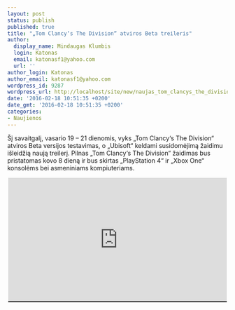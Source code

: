 ```yaml
---
layout: post
status: publish
published: true
title: "„Tom Clancy‘s The Division“ atviros Beta treileris"
author:
  display_name: Mindaugas Klumbis
  login: Katonas
  email: katonasf1@yahoo.com
  url: ''
author_login: Katonas
author_email: katonasf1@yahoo.com
wordpress_id: 9287
wordpress_url: http://localhost/site/new/naujas_tom_clancys_the_division_treileris/
date: '2016-02-18 10:51:35 +0200'
date_gmt: '2016-02-18 10:51:35 +0200'
categories:
- Naujienos
---
```

<p>
	&Scaron;į savaitgalį, vasario 19 &ndash; 21 dienomis, vyks &bdquo;Tom Clancy&lsquo;s The Division&ldquo; atviros Beta versijos testavimas, o &bdquo;Ubisoft&ldquo; keldami susidomėjimą žaidimu i&scaron;leidžią naują treilerį. Pilnas &bdquo;Tom Clancy&lsquo;s The Division&ldquo; žaidimas bus pristatomas kovo 8 dieną ir bus skirtas &bdquo;PlayStation 4&ldquo; ir &bdquo;Xbox One&ldquo; konsolėms bei asmeniniams kompiuteriams.&nbsp;</p>
<p style="text-align: center;">
	<span style="color: rgb(187, 187, 187); font-family: Roboto, Arial, Helvetica, sans-serif; font-size: 11px; line-height: 15.8889px; background-color: rgba(28, 28, 28, 0.8);"><iframe allowfullscreen="" frameborder="0" height="281" src="https://www.youtube.com/embed/UtXQz8IpRVY" width="500"></iframe></span></p>
